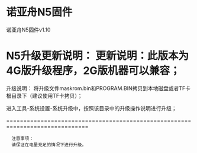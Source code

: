 # 诺亚舟N5固件
诺亚舟N5固件v1.10

N5升级更新说明：
更新说明：此版本为4G版升级程序，2G版机器可以兼容；
==============================================================================

升级说明：
将升级文件maskrom.bin和PROGRAM.BIN拷贝到本地磁盘或者TF卡根目录下（建议使用TF卡拷贝）；

进入工具-系统设置-系统升级中，按照该目录中的升级操作说明进行升级；

==============================================================================

      注意事项：
      请保证在电量充足的情况下进行升级。
